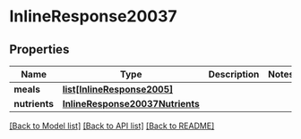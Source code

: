 # InlineResponse20037

## Properties
Name | Type | Description | Notes
------------ | ------------- | ------------- | -------------
**meals** | [**list[InlineResponse2005]**](InlineResponse2005.md) |  | 
**nutrients** | [**InlineResponse20037Nutrients**](InlineResponse20037Nutrients.md) |  | 

[[Back to Model list]](../README.md#documentation-for-models) [[Back to API list]](../README.md#documentation-for-api-endpoints) [[Back to README]](../README.md)


